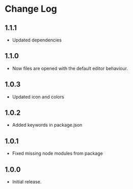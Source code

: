 # Change Log

## 1.1.1

* Updated dependencies

## 1.1.0

* Now files are opened with the default editor behaviour.

## 1.0.3

* Updated icon and colors

## 1.0.2

* Added keywords in package.json

## 1.0.1

* Fixed missing node modules from package

## 1.0.0

* Initial release.